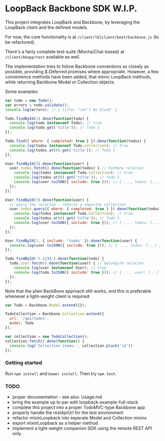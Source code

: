 # LoopBack Backbone SDK W.I.P.

This project integrates LoopBack and Backbone, by leveraging the LoopBack client and the defined models.

For now, the core functionality is at `/client/lblclient/boot/backbone.js` (to be refactored).

There's a fairly complete test-suite (Mocha/Chai-based) at `/client/bbapp/test` available as well.

The implementation tries to follow Backbone conventions as closely as possible, providing $.Deferred promises where appropriate. However, a few convenience methods have been added, that mimic LoopBack methods, while returning Backbone Model or Collection objects.

Some examples:

``` javascript
var todo = new Todo();
var errors = todo.validate();
console.log(errors); // { title: "can't be blank" }

Todo.findById(1).done(function(todo) {
  console.log(todo instanceof Todo); // true
  console.log(todo.get('title')); // Todo 1
});

Todo.find({ where: { completed: true } }).done(function(todos) {
  console.log(todos instanceof Todo.Collection); // true
  console.log(todos.at(0).get('title')); // Todo 1
});

User.findById(3).done(function(user) {
  user.todos.fetch().done(function(todos) { // hasMany relation
    console.log(todos instanceof Todo.Collection); // true
    console.log(todos.at(0).get('title')); // Todo 1
    console.log(user.toJSON({ include: true })); // { ..., todos: [...] }
  });
});

User.findById(3).done(function(user) {
  // query the relation - returns a separate collection
  user.todos.query({ where: { completed: true } }).done(function(todos) {
    console.log(todos instanceof Todo.Collection); // true
    console.log(todos.at(0).get('title')); // Todo 1
    console.log(user.toJSON({ include: true })); // { ..., todos: [...] }
  });
});

User.findById(3, { include: 'todos' }).done(function(user) {
  console.log(user.toJSON({ include: true })); // { ..., todos: [...] }
});

Todo.findById('t-1234').done(function(todo) {
  todo.user.fetch().done(function(user) { // belongsTo relation
    console.log(user instanceof User); // true
    console.log(todo.toJSON({ include: true })); // { ..., user: [...] }
  });
});

```

Note that the plain BackBone approach still works, and this is preferable whenever a light-weight client is required:

``` javascript
var Todo = Backbone.Model.extend({});

TodoCollection = Backbone.Collection.extend({
  url: '/api/todos',
  model: Todo
});

var collection = new TodoCollection();
collection.fetch().done(function() {
  console.log('Collection items:', collection.pluck('id'))
});
```

### Getting started

Run `npm install` and `bower install`. Then try `npm test`.

### TODO

- proper documentation - see also: Usage.md
- bring the example up to par with loopback-example-full-stack
- complete this project into a proper TodoMVC-type Backbone app
- properly handle the restApiUrl for the test environment
- refactor mixinLoopback into seperate Model and Collection mixins
- export mixinLoopback as a helper method
- implement a light-weight companion SDK using the remote REST API only
